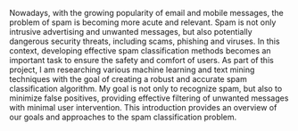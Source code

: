 Nowadays, with the growing popularity of email and mobile messages, the problem of spam is becoming more acute and relevant. Spam is not only intrusive advertising and unwanted messages, but also potentially dangerous security threats, including scams, phishing and viruses. In this context, developing effective spam classification methods becomes an important task to ensure the safety and comfort of users. As part of this project, I am researching various machine learning and text mining techniques with the goal of creating a robust and accurate spam classification algorithm. My goal is not only to recognize spam, but also to minimize false positives, providing effective filtering of unwanted messages with minimal user intervention. This introduction provides an overview of our goals and approaches to the spam classification problem.
